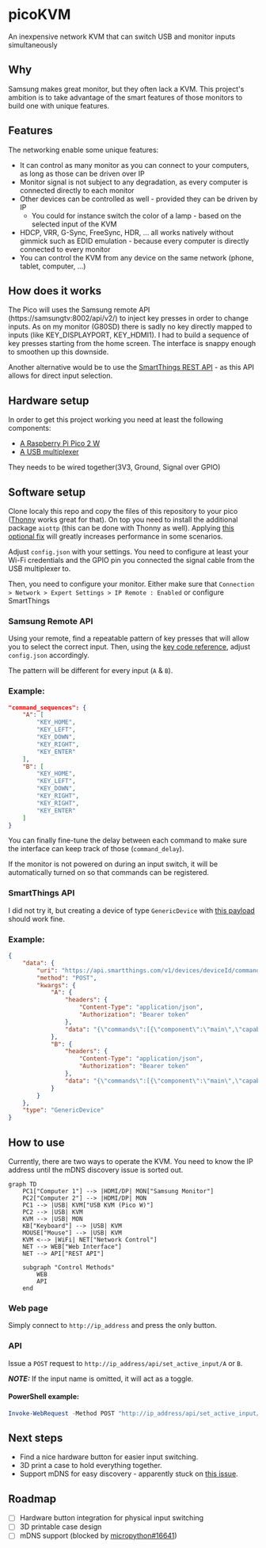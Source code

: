 # picoKVM
An inexpensive network KVM that can switch USB and monitor inputs simultaneously

## Why
Samsung makes great monitor, but they often lack a KVM. This project's ambition is to take advantage of the smart features of those monitors to build one with unique features.

## Features
The networking enable some unique features:
- It can control as many monitor as you can connect to your computers, as long as those can be driven over IP
- Monitor signal is not subject to any degradation, as every computer is connected directly to each monitor
- Other devices can be controlled as well - provided they can be driven by IP
    - You could for instance switch the color of a lamp - based on the selected input of the KVM
- HDCP, VRR, G-Sync, FreeSync, HDR, ... all works natively without gimmick such as EDID emulation - because every computer is directly connected to every monitor
- You can control the KVM from any device on the same network (phone, tablet, computer, ...)

## How does it works
The Pico will uses the Samsung remote API (https://samsungtv:8002/api/v2/) to inject key presses in order to change inputs. As on my monitor (G80SD) there is sadly no key directly mapped to inputs (like KEY_DISPLAYPORT, KEY_HDMI1). I had to build a sequence of key presses starting from the home screen. The interface is snappy enough to smoothen up this downside.

Another alternative would be to use the [SmartThings REST API](https://github.com/ollo69/ha-samsungtv-smart/issues/274#issuecomment-2597627685) - as this API allows for direct input selection. 

## Hardware setup
In order to get this project working you need at least the following components:
- [A Raspberry Pi Pico 2 W](https://thepihut.com/products/raspberry-pi-pico-2-w)
- [A USB multiplexer](https://thepihut.com/products/bidirectional-usb-3-multiplexer)

They needs to be wired together(3V3, Ground, Signal over GPIO)

## Software setup
Clone localy this repo and copy the files of this repository to your pico ([Thonny](https://thonny.org/) works great for that). On top you need to install the additional package `aiottp` (this can be done with Thonny as well). Applying [this optional fix](https://github.com/micropython/micropython-lib/pull/972) will greatly increases performance in some scenarios.

Adjust `config.json` with your settings. You need to configure at least your Wi-Fi credentials and the GPIO pin you connected the signal cable from the USB multiplexer to.

Then, you need to configure your monitor. Either make sure that `Connection > Network > Expert Settings > IP Remote : Enabled` or configure SmartThings

### Samsung Remote API
Using your remote, find a repeatable pattern of key presses that will allow you to select the correct input. Then, using the [key code reference](https://github.com/ollo69/ha-samsungtv-smart/blob/master/docs/Key_codes.md), adjust `config.json` accordingly.

The pattern will be different for every input (`A` & `B`).

### Example:
```json
"command_sequences": {
    "A": [
        "KEY_HOME",
        "KEY_LEFT",
        "KEY_DOWN",
        "KEY_RIGHT",
        "KEY_ENTER"
    ],
    "B": [
        "KEY_HOME",
        "KEY_LEFT",
        "KEY_DOWN",
        "KEY_RIGHT",
        "KEY_RIGHT",
        "KEY_ENTER"
    ]
}
```
You can finally fine-tune the delay between each command to make sure the interface can keep track of those (`command_delay`).

If the monitor is not powered on during an input switch, it will be automatically turned on so that commands can be registered.

### SmartThings API
I did not try it, but creating a device of type `GenericDevice` with [this payload](https://github.com/ollo69/ha-samsungtv-smart/issues/274#issuecomment-2597627685) should work fine.

### Example:
```json
{
    "data": {
        "uri": "https://api.smartthings.com/v1/devices/deviceId/commands",
        "method": "POST",
        "kwargs": {
            "A": {
                "headers": {
                    "Content-Type": "application/json",
                    "Authorization": "Bearer token"
                },
                "data": "{\"commands\":[{\"component\":\"main\",\"capability\":\"samsungvd.mediaInputSource\",\"command\":\"setInputSource\",\"arguments\":[\"Display Port\"]}]}"
            },
            "B": {
                "headers": {
                    "Content-Type": "application/json",
                    "Authorization": "Bearer token"
                },
                "data": "{\"commands\":[{\"component\":\"main\",\"capability\":\"samsungvd.mediaInputSource\",\"command\":\"setInputSource\",\"arguments\":[\"HDMI1\"]}]}"
            }
        }
    },
    "type": "GenericDevice"
}
```

## How to use
Currently, there are two ways to operate the KVM. You need to know the IP address until the mDNS discovery issue is sorted out.

```mermaid
graph TD
    PC1["Computer 1"] --> |HDMI/DP| MON["Samsung Monitor"]
    PC2["Computer 2"] --> |HDMI/DP| MON
    PC1 --> |USB| KVM["USB KVM (Pico W)"]
    PC2 --> |USB| KVM
    KVM --> |USB| MON
    KB["Keyboard"] --> |USB| KVM
    MOUSE["Mouse"] --> |USB| KVM
    KVM <--> |WiFi| NET["Network Control"]
    NET --> WEB["Web Interface"]
    NET --> API["REST API"]
    
    subgraph "Control Methods"
        WEB
        API
    end
```

### Web page
Simply connect to `http://ip_address` and press the only button.

### API
Issue a `POST` request to `http://ip_address/api/set_active_input/A` or `B`.

**_NOTE:_** If the input name is omitted, it will act as a toggle.

#### PowerShell example:
```powershell
Invoke-WebRequest -Method POST "http://ip_address/api/set_active_input/A"
```

## Next steps
- Find a nice hardware button for easier input switching.
- 3D print a case to hold everything together.
- Support mDNS for easy discovery - apparently stuck on [this issue](https://github.com/micropython/micropython/pull/16641).

## Roadmap
- [ ] Hardware button integration for physical input switching
- [ ] 3D printable case design
- [ ] mDNS support (blocked by [micropython#16641](https://github.com/micropython/micropython/pull/16641))